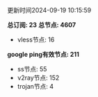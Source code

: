 更新时间2024-09-19 10:15:59

**总订阅: 23**
**总节点: 4607**
- vless节点: 16

**google ping有效节点: 211**
- ss节点: 55
- v2ray节点: 152
- trojan节点: 4
